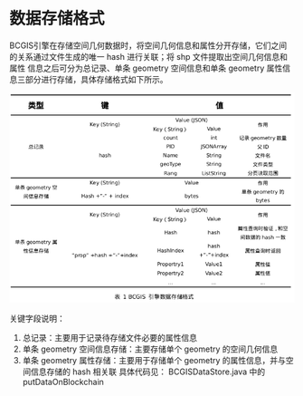 # 数据存储格式

BCGIS引擎在存储空间几何数据时，将空间几何信息和属性分开存储，它们之间的关系通过文件生成的唯一 hash 进行关联；将 shp 文件提取出空间几何信息和属性
信息之后可分为总记录、单条 geometry 空间信息和单条 geometry 属性信息三部分进行存储，具体存储格式如下所示。

![img](images/data_structure.png)

关键字段说明：

1. 总记录：主要用于记录待存储文件必要的属性信息
2. 单条 geometry 空间信息存储：主要存储单个 geometry 的空间几何信息
3. 单条 geometry 属性存储：主要用于存储单个 geometry 的属性信息，并与空间信息存储的 hash 相关联
具体代码见： BCGISDataStore.java 中的 putDataOnBlockchain

